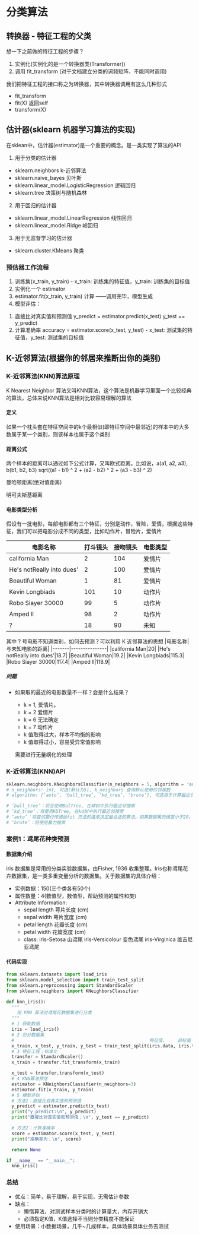 # 分类算法
## 转换器 - 特征工程的父类
想一下之前做的特征工程的步骤？
1. 实例化(实例化的是一个转换器类(Transformer))
2. 调用 fit_transform (对于文档建立分类的词频矩阵，不能同时调用)

我们把特征工程的接口称之为转换器，其中转换器调用有这么几种形式
- fit_transform
- fit(X) 返回self
- transform(X)
## 估计器(sklearn 机器学习算法的实现)
在sklean中，估计器(estimator)是一个重要的概念。是一类实现了算法的API
1. 用于分类的估计器
  - sklearn.neighbors k-近邻算法
  - sklearn.naive_bayes 贝叶斯
  - sklearn.linear_model.LogisticRegression 逻辑回归
  - sklearn.tree 决策树与随机森林
2. 用于回归的估计器
  - sklearn.linear_model.LinearRegression 线性回归
  - sklearn.linear_model.Ridge 岭回归

3. 用于无监督学习的估计器
  - sklearn.cluster.KMeans 聚类

### 预估器工作流程
1. 训练集(x_train, y_train) - x_train: 训练集的特征值，y_train: 训练集的目标值
2. 实例化一个 estimator
3. estimator.fit(x_train, y_train) 计算
  ——调用完毕，模型生成
4. 模型评估：
  1) 直接比对真实值和预测值
      y_predict = estimator.predict(x_test)
      y_test == y_predict
  2) 计算准确率
      accuracy = estimator.score(x_test, y_test) - x_test: 测试集的特征值，y_test: 测试集的目标值
  
## K-近邻算法(根据你的邻居来推断出你的类别)
### K-近邻算法(KNN)算法原理
K Nearest Neighbor 算法又叫KNN算法，这个算法是机器学习里面一个比较经典的算法，总体来说KNN算法是相对比较容易理解的算法
#### 定义
如果一个枕头套在特征空间中的k个最相似(即特征空间中最邻近)的样本中的大多数属于某一个类别，则该样本也属于这个类别

#### 距离公式
两个样本的距离可以通过如下公式计算，又叫欧式距离。比如说，a(a1, a2, a3), b(b1, b2, b3)
sqrt((a1 - b1) ^ 2 + (a2 - b2) ^ 2 + (a3 - b3) ^ 2)

曼哈顿距离(绝对值距离)

明可夫斯基距离 

#### 电影类型分析
假设有一批电影，每部电影都有三个特征，分别是动作，冒险，爱情，根据这些特征，我们可以把电影分成不同的类型，比如动作片，冒险片，爱情片

|电影名称|打斗镜头|接吻镜头|电影类型|
|-------|--------|--------|--------|
|california Man|2|104|爱情片|
|He's notReally into dues'|2|100|爱情片|
|Beautiful Woman|1|81|爱情片|
|Kevin Longbiads|101|10|动作片|
|Robo Siayer 30000|99|5|动作片|
|Amped ll|98|2|动作片|
| ? |18|90|未知|
其中 ? 号电影不知道类别，如何去预测？可以利用 K 近邻算法的思想
|电影名称|与未知电影的距离|
|-------|---------------|
|california Man|20|
|He's notReally into dues'|18.7|
|Beautiful Woman|19.2|
|Kevin Longbiads|115.3|
|Robo Siayer 30000|117.4|
|Amped ll|118.9|

##### 问题
- 如果取的最近的电影数量不一样？会是什么结果？
  - k = 1, 爱情片。
  - k = 2 爱情片
  - k = 6 无法确定
  - k = 7 动作片
  - k 值取得过大，样本不均衡的影响
  - k 值取得过小，容易受异常值影响
  
  需要进行无量纲化的处理
### K-近邻算法(KNN)API
```python
sklearn.neighbors.KNeighborsClassifier(n_neighbors = 5, algorithm = 'auto')
# n_neighbors: int, 可选(默认为5), k_neighbors 查询默认使用的邻居数
# algorithm: {‘auto’, ‘ball_tree’, ‘kd_tree’, ‘brute’}, 可选用于计算最近邻居的算法

# ‘ball_tree’：将会使用BalTree, 在球树中执行最近邻搜索
# ‘kd_tree’：将使用KDTree, 在kd树中执行最近邻搜索
# ‘auto’：将尝试要付传递给fit 方法的值来决定最合适的算法。如果数据集的维度小于20，则使用kd树。否则使用球树。
# ‘brute’：将使用暴力搜索
```
### 案例1：鸢尾花种类预测
#### 数据集介绍
iris 数据集是常用的分类实验数据集，由Fisher, 1936 收集整理。Iris也称鸢尾花卉数据集，是一类多重变量分析的数据集。关于数据集的具体介绍：
- 实例数据：150(三个类各有50个)
- 属性数量：4(数值型，数值型，帮助预测的属性和类)
- Attribute Information:
  - sepal length 萼片长度 (cm)
  - sepal width 萼片宽度 (cm)
  - petal length 花瓣长度 (cm)
  - petal width 花瓣宽度 (cm)
  - class:
    iris-Setosa 山鸢尾
    iris-Versicolour 变色鸢尾
    iris-Virginica 维吉尼亚鸢尾

#### 代码实现
```python
from sklearn.datasets import load_iris
from sklearn.model_selection import train_test_split
from sklearn.preprocessing import StandardScaler
from sklearn.neighbors import KNeighborsClassifier

def knn_iris():
  """
    用 KNN 算法对鸢尾花数据集进行分类
  """
  # 1 获取数据
  iris = load_iris()
  # 2 划分数据集
  #                                                   特征值，    目标值
  x_train, x_test, y_train, y_test = train_test_split(iris.data, iris.target, random_state = 6)
  # 3 特征工程：标准化
  transfer = StandardScaler()
  x_train = transfer.fit_transform(x_train)

  x_test = transfer.transform(x_test)
  # 4 KNN算法预估
  estimator = KNeighborsClassifier(n_neighbors=3)
  estimator.fit(x_train, y_train)
  # 5 模型评估
  # 方法1：直接比双真实值和预测值
  y_predict = estimator.predict(x_test)
  print("y_predict:\n", y_predict)
  print("直接比对真实值和预测值：\n", y_test == y_predict)

  # 方法2：计算准确率
  score = estimator.score(x_test, y_test)
  print("准确率为：\n", score)

  return None

if __name__ == "__main__":
  knn_iris()
```
### 总结
- 优点：简单，易于理解，易于实现，无需估计参数
- 缺点：
  - 懒惰算法，对测试样本分类时的计算量大，内存开销大
  - 必须指定K值，K值选择不当则分类精度不能保证
- 使用场景：小数据场景，几千~几成样本，具体场景具体业务去测试